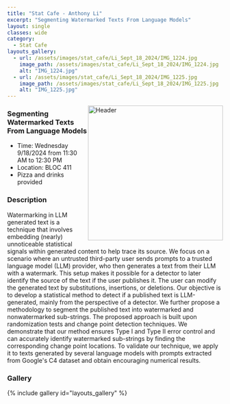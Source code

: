 ```yaml
---
title: "Stat Cafe - Anthony Li"
excerpt: "Segmenting Watermarked Texts From Language Models"
layout: single
classes: wide
category: 
  - Stat Cafe
layouts_gallery:
  - url: /assets/images/stat_cafe/Li_Sept_18_2024/IMG_1224.jpg
    image_path: /assets/images/stat_cafe/Li_Sept_18_2024/IMG_1224.jpg
    alt: "IMG_1224.jpg"
  - url: /assets/images/stat_cafe/Li_Sept_18_2024/IMG_1225.jpg
    image_path: /assets/images/stat_cafe/Li_Sept_18_2024/IMG_1225.jpg
    alt: "IMG_1225.jpg"
---
```


<img src="https://jeroda7105.github.io/tamusgsa.github.io/blob/master/assets/images/stat_cafe/Li_Sept_18_2024/IMG_1224.jpg" alt="Header" width="315" style="float: right;"/> 

### Segmenting Watermarked Texts From Language Models

- Time: Wednesday 9/18/2024 from 11:30 AM to 12:30 PM
- Location: BLOC 411
- Pizza and drinks provided

### Description
Watermarking in LLM generated text is a technique that involves embedding (nearly)
unnoticeable statistical signals within generated content to help trace its source. We
focus on a scenario where an untrusted third-party user sends prompts to a trusted
language model (LLM) provider, who then generates a text from their LLM with a
watermark. This setup makes it possible for a detector to later identify the source of the
text if the user publishes it. The user can modify the generated text by substitutions,
insertions, or deletions. Our objective is to develop a statistical method to detect if a
published text is LLM-generated, mainly from the perspective of a detector. We further
propose a methodology to segment the published text into watermarked and nonwatermarked sub-strings. The proposed approach is built upon randomization tests and
change point detection techniques. We demonstrate that our method ensures Type I and
Type II error control and can accurately identify watermarked sub-strings by finding the
corresponding change point locations. To validate our technique, we apply it to texts
generated by several language models with prompts extracted from Google's C4 dataset
and obtain encouraging numerical results. 


<!-- ### Presentation
<!-- <iframe src="" width="640" height="480" allow="autoplay"></iframe> -->

<!-- ### Recording -->

### Gallery

{% include gallery id="layouts_gallery" %}
